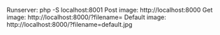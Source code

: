 Runserver:
php -S localhost:8001
Post image:
http://localhost:8000
Get image:
http://localhost:8000/?filename=<filename>
Default image:
http://localhost:8000/?filename=default.jpg

